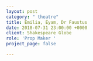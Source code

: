 ```yaml
---
layout: post
category: " theatre"
title: Emilia, Eyam, Dr Faustus
date: 2018-07-31 23:00:00 +0000
client: Shakespeare Globe
role: 'Prop Maker '
project_page: false

---
```

